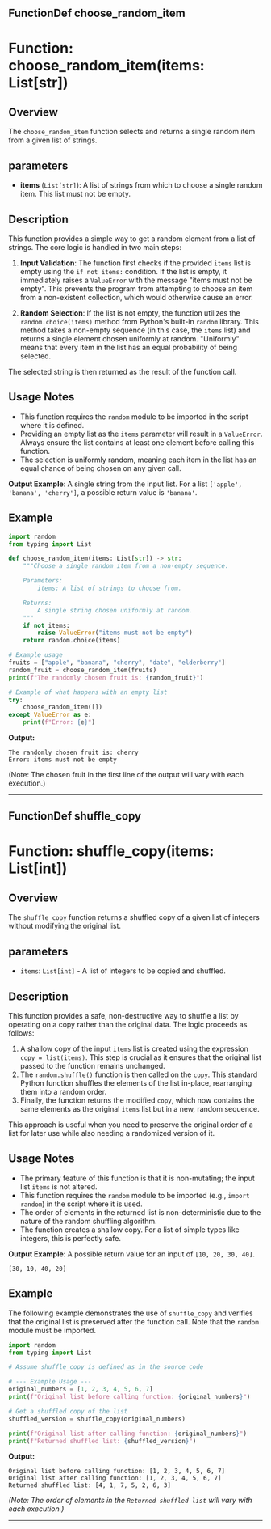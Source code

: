 ## FunctionDef choose_random_item
# Function: choose_random_item(items: List[str])

## Overview

The `choose_random_item` function selects and returns a single random item from a given list of strings.

## parameters

*   **items** (`List[str]`): A list of strings from which to choose a single random item. This list must not be empty.

## Description

This function provides a simple way to get a random element from a list of strings. The core logic is handled in two main steps:

1.  **Input Validation**: The function first checks if the provided `items` list is empty using the `if not items:` condition. If the list is empty, it immediately raises a `ValueError` with the message "items must not be empty". This prevents the program from attempting to choose an item from a non-existent collection, which would otherwise cause an error.

2.  **Random Selection**: If the list is not empty, the function utilizes the `random.choice(items)` method from Python's built-in `random` library. This method takes a non-empty sequence (in this case, the `items` list) and returns a single element chosen uniformly at random. "Uniformly" means that every item in the list has an equal probability of being selected.

The selected string is then returned as the result of the function call.

## Usage Notes

- This function requires the `random` module to be imported in the script where it is defined.
- Providing an empty list as the `items` parameter will result in a `ValueError`. Always ensure the list contains at least one element before calling this function.
- The selection is uniformly random, meaning each item in the list has an equal chance of being chosen on any given call.

**Output Example**: A single string from the input list. For a list `['apple', 'banana', 'cherry']`, a possible return value is `'banana'`.

## Example

```python
import random
from typing import List

def choose_random_item(items: List[str]) -> str:
    """Choose a single random item from a non-empty sequence.

    Parameters:
        items: A list of strings to choose from.

    Returns:
        A single string chosen uniformly at random.
    """
    if not items:
        raise ValueError("items must not be empty")
    return random.choice(items)

# Example usage
fruits = ["apple", "banana", "cherry", "date", "elderberry"]
random_fruit = choose_random_item(fruits)
print(f"The randomly chosen fruit is: {random_fruit}")

# Example of what happens with an empty list
try:
    choose_random_item([])
except ValueError as e:
    print(f"Error: {e}")
```

**Output:**

```
The randomly chosen fruit is: cherry
Error: items must not be empty
```
(Note: The chosen fruit in the first line of the output will vary with each execution.)

***
## FunctionDef shuffle_copy
# Function: shuffle_copy(items: List[int])

## Overview

The `shuffle_copy` function returns a shuffled copy of a given list of integers without modifying the original list.

## parameters

- `items`: `List[int]` - A list of integers to be copied and shuffled.

## Description

This function provides a safe, non-destructive way to shuffle a list by operating on a copy rather than the original data. The logic proceeds as follows:

1.  A shallow copy of the input `items` list is created using the expression `copy = list(items)`. This step is crucial as it ensures that the original list passed to the function remains unchanged.
2.  The `random.shuffle()` function is then called on the `copy`. This standard Python function shuffles the elements of the list in-place, rearranging them into a random order.
3.  Finally, the function returns the modified `copy`, which now contains the same elements as the original `items` list but in a new, random sequence.

This approach is useful when you need to preserve the original order of a list for later use while also needing a randomized version of it.

## Usage Notes

- The primary feature of this function is that it is non-mutating; the input list `items` is not altered.
- This function requires the `random` module to be imported (e.g., `import random`) in the script where it is used.
- The order of elements in the returned list is non-deterministic due to the nature of the random shuffling algorithm.
- The function creates a shallow copy. For a list of simple types like integers, this is perfectly safe.

**Output Example**: A possible return value for an input of `[10, 20, 30, 40]`.

```
[30, 10, 40, 20]
```

## Example

The following example demonstrates the use of `shuffle_copy` and verifies that the original list is preserved after the function call. Note that the `random` module must be imported.

```python
import random
from typing import List

# Assume shuffle_copy is defined as in the source code

# --- Example Usage ---
original_numbers = [1, 2, 3, 4, 5, 6, 7]
print(f"Original list before calling function: {original_numbers}")

# Get a shuffled copy of the list
shuffled_version = shuffle_copy(original_numbers)

print(f"Original list after calling function: {original_numbers}")
print(f"Returned shuffled list: {shuffled_version}")
```

**Output:**

```
Original list before calling function: [1, 2, 3, 4, 5, 6, 7]
Original list after calling function: [1, 2, 3, 4, 5, 6, 7]
Returned shuffled list: [4, 1, 7, 5, 2, 6, 3]
```
*(Note: The order of elements in the `Returned shuffled list` will vary with each execution.)*

***
